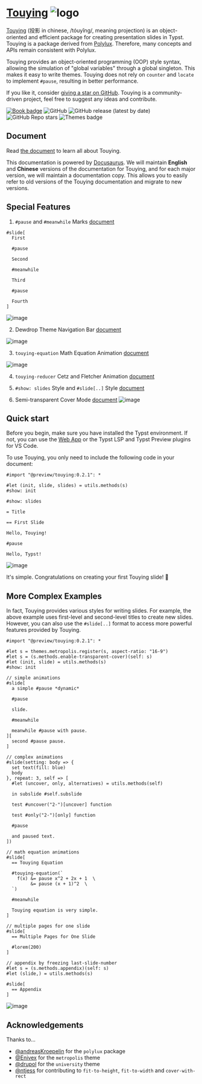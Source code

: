 # [Touying](https://github.com/touying-typ/touying) ![logo](https://github.com/touying-typ/touying/assets/34951714/2aa394d3-2319-4572-aef7-ed3c14b09846)

[Touying](https://github.com/touying-typ/touying) (投影 in chinese, /tóuyǐng/, meaning projection) is an object-oriented and efficient package for creating presentation slides in Typst. Touying is a package derived from [Polylux](https://github.com/andreasKroepelin/polylux). Therefore, many concepts and APIs remain consistent with Polylux.

Touying provides an object-oriented programming (OOP) style syntax, allowing the simulation of "global variables" through a global singleton. This makes it easy to write themes. Touying does not rely on `counter` and `locate` to implement `#pause`, resulting in better performance.

If you like it, consider [giving a star on GitHub](https://github.com/touying-typ/touying). Touying is a community-driven project, feel free to suggest any ideas and contribute.

[![Book badge](https://img.shields.io/badge/docs-book-green)](https://touying-typ.github.io/touying/)
![GitHub](https://img.shields.io/github/license/touying-typ/touying)
![GitHub release (latest by date)](https://img.shields.io/github/v/release/touying-typ/touying)
![GitHub Repo stars](https://img.shields.io/github/stars/touying-typ/touying)
![Themes badge](https://img.shields.io/badge/themes-4-aqua)

## Document

Read [the document](https://touying-typ.github.io/touying/) to learn all about Touying.

This documentation is powered by [Docusaurus](https://docusaurus.io/). We will maintain **English** and **Chinese** versions of the documentation for Touying, and for each major version, we will maintain a documentation copy. This allows you to easily refer to old versions of the Touying documentation and migrate to new versions.

## Special Features

1. `#pause` and `#meanwhile` Marks [document](https://touying-typ.github.io/touying/docs/dynamic/simple)

```typst
#slide[
  First
  
  #pause
  
  Second

  #meanwhile

  Third

  #pause

  Fourth
]
```

![image](https://github.com/touying-typ/touying/assets/34951714/24ca19a3-b27c-4d31-ab75-09c37911e6ac)

2. Dewdrop Theme Navigation Bar [document](https://touying-typ.github.io/touying/docs/themes/dewdrop)

![image](https://github.com/touying-typ/touying/assets/34951714/0426516d-aa3c-4b7a-b7b6-2d5d276fb971)

3. `touying-equation` Math Equation Animation [document](https://touying-typ.github.io/touying/docs/dynamic/equation)

![image](https://github.com/touying-typ/touying/assets/34951714/8640fe0a-95e4-46ac-b570-c8c79f993de4)

4. `touying-reducer` Cetz and Fletcher Animation [document](https://touying-typ.github.io/touying/docs/dynamic/other)

5. `#show: slides` Style and `#slide[..]` Style [document](https://touying-typ.github.io/touying/docs/style)

6. Semi-transparent Cover Mode [document](https://touying-typ.github.io/touying/docs/dynamic/cover)
![image](https://github.com/touying-typ/touying/assets/34951714/22a9ea66-c8b5-431e-a52c-2c8ca3f18e49)


## Quick start

Before you begin, make sure you have installed the Typst environment. If not, you can use the [Web App](https://typst.app/) or the Typst LSP and Typst Preview plugins for VS Code.

To use Touying, you only need to include the following code in your document:

```typst
#import "@preview/touying:0.2.1": *

#let (init, slide, slides) = utils.methods(s)
#show: init

#show: slides

= Title

== First Slide

Hello, Touying!

#pause

Hello, Typst!
```

![image](https://github.com/touying-typ/touying/assets/34951714/6f15b500-b825-4db1-88ff-34212f43723e)

It's simple. Congratulations on creating your first Touying slide! 🎉


## More Complex Examples

In fact, Touying provides various styles for writing slides. For example, the above example uses first-level and second-level titles to create new slides. However, you can also use the `#slide[..]` format to access more powerful features provided by Touying.

```typst
#import "@preview/touying:0.2.1": *

#let s = themes.metropolis.register(s, aspect-ratio: "16-9")
#let s = (s.methods.enable-transparent-cover)(self: s)
#let (init, slide) = utils.methods(s)
#show: init

// simple animations
#slide[
  a simple #pause *dynamic*

  #pause
  
  slide.

  #meanwhile

  meanwhile #pause with pause.
][
  second #pause pause.
]

// complex animations
#slide(setting: body => {
  set text(fill: blue)
  body
}, repeat: 3, self => [
  #let (uncover, only, alternatives) = utils.methods(self)

  in subslide #self.subslide

  test #uncover("2-")[uncover] function

  test #only("2-")[only] function

  #pause

  and paused text.
])

// math equation animations
#slide[
  == Touying Equation

  #touying-equation(`
    f(x) &= pause x^2 + 2x + 1  \
         &= pause (x + 1)^2  \
  `)

  #meanwhile

  Touying equation is very simple.
]

// multiple pages for one slide
#slide[
  == Multiple Pages for One Slide

  #lorem(200)
]

// appendix by freezing last-slide-number
#let s = (s.methods.appendix)(self: s)
#let (slide,) = utils.methods(s)

#slide[
  == Appendix
]
```

![image](https://github.com/touying-typ/touying/assets/34951714/2c4ef64c-879b-46da-b18b-5afb9c6d2192)


## Acknowledgements

Thanks to...

- [@andreasKroepelin](https://github.com/andreasKroepelin) for the `polylux` package
- [@Enivex](https://github.com/Enivex) for the `metropolis` theme
- [@drupol](https://github.com/drupol) for the `university` theme
- [@ntjess](https://github.com/ntjess) for contributing to `fit-to-height`, `fit-to-width` and `cover-with-rect`
